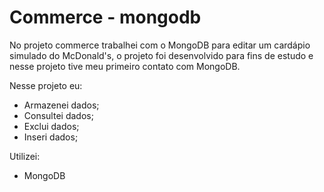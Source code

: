 # Commerce - mongodb

No projeto commerce trabalhei com o MongoDB para editar um cardápio simulado do McDonald's,
o projeto foi desenvolvido para fins de estudo e nesse projeto tive meu primeiro contato com MongoDB.

Nesse projeto eu:
- Armazenei dados;
- Consultei dados;
- Exclui dados;
- Inseri dados;

Utilizei: 
- MongoDB
